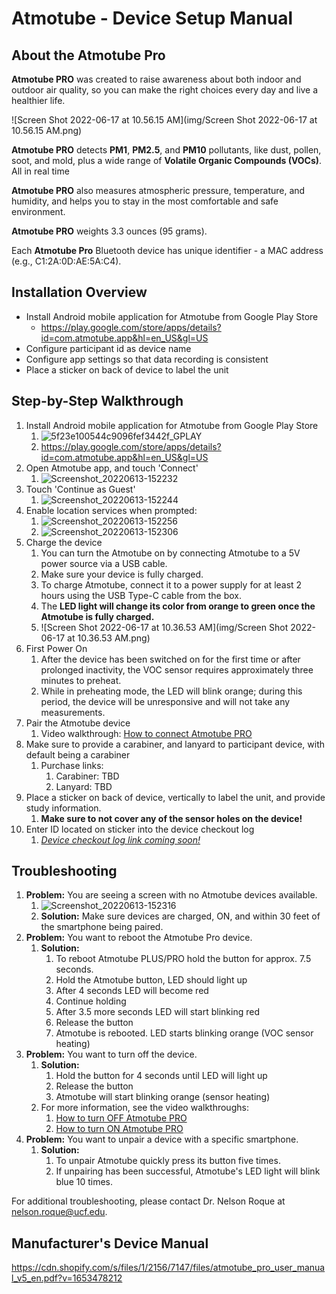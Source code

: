 # Atmotube - Device Setup Manual

## About the Atmotube Pro

**Atmotube PRO** was created to raise awareness about both indoor and outdoor air quality, so you can make the right choices every day and live a healthier life.

![Screen Shot 2022-06-17 at 10.56.15 AM](img/Screen Shot 2022-06-17 at 10.56.15 AM.png)

**Atmotube PRO** detects **PM1**, **PM2.5**, and **PM10** pollutants, like dust, pollen, soot, and mold, plus a wide range of **Volatile Organic Compounds (VOCs)**. All in real time

**Atmotube PRO** also measures atmospheric pressure, temperature, and humidity, and helps you to stay in the most comfortable and safe environment.

**Atmotube PRO** weights 3.3 ounces (95 grams).

Each **Atmotube Pro** Bluetooth device has unique identifier - a MAC address (e.g., C1:2A:0D:AE:5A:C4).

## Installation Overview

- Install Android mobile application for Atmotube from Google Play Store
  - https://play.google.com/store/apps/details?id=com.atmotube.app&hl=en_US&gl=US 
- Configure participant id as device name
- Configure app settings so that data recording is consistent
- Place a sticker on back of device to label the unit

## Step-by-Step Walkthrough

1. Install Android mobile application for Atmotube from Google Play Store
   1. ![5f23e100544c9096fef3442f_GPLAY](img/5f23e100544c9096fef3442f_GPLAY.png)
   2. https://play.google.com/store/apps/details?id=com.atmotube.app&hl=en_US&gl=US 
2. Open Atmotube app, and touch 'Connect'
   1. ![Screenshot_20220613-152232](img/Screenshot_20220613-152232.png)
3. Touch 'Continue as Guest'
   1. ![Screenshot_20220613-152244](img/Screenshot_20220613-152244.png)
4. Enable location services when prompted:
   1. ![Screenshot_20220613-152256](img/Screenshot_20220613-152256.png)
   2. ![Screenshot_20220613-152306](img/Screenshot_20220613-152306.png)
5. Charge the device
   1. You can turn the Atmotube on by connecting Atmotube to a 5V power source via a USB cable.
   2. Make sure your device  is fully charged. 
   3. To charge Atmotube, connect it to a power supply  for at least 2 hours using the USB Type-C cable from the box. 
   4. The **LED light will change its color from orange to green once the Atmotube is fully charged.**
   5. ![Screen Shot 2022-06-17 at 10.36.53 AM](img/Screen Shot 2022-06-17 at 10.36.53 AM.png)
6. First Power On
   1. After the device has been switched on for the first time or after prolonged inactivity, the VOC sensor requires approximately three minutes to preheat. 
   2. While in preheating mode, the LED will blink orange; during this period, the device will be unresponsive and will not take any measurements.
7. Pair the Atmotube device
   1. Video walkthrough: [How to connect Atmotube PRO](https://www.youtube.com/watch?v=HozroMNMQKM)
8. Make sure to provide a carabiner, and lanyard to participant device, with default being a carabiner
   1. Purchase links: 
      1. Carabiner: TBD
      2. Lanyard: TBD
9. Place a sticker on back of device, vertically to label the unit, and provide study information.
   1. **Make sure to not cover any of the sensor holes on the device!**
10. Enter ID located on sticker into the device checkout log
    1. <u>*Device checkout log link coming soon!*</u>

## Troubleshooting

1. **Problem:** You are seeing a screen with no Atmotube devices available.
   1. ![Screenshot_20220613-152316](img/Screenshot_20220613-152316.png)
   2. **Solution:** Make sure devices are charged, ON, and within 30 feet of the smartphone being paired.
2. **Problem:** You want to reboot the Atmotube Pro device.
   1. **Solution:** 
      1. To reboot Atmotube PLUS/PRO hold the button for approx. 7.5 seconds.
      2. Hold the Atmotube button, LED should light up
      3. After 4 seconds LED will become red
      4. Continue holding
      5. After 3.5 more seconds LED will start blinking red
      6. Release the button
      7. Atmotube is rebooted. LED starts blinking orange (VOC sensor heating)
3. **Problem:** You want to turn off the device.
   1. **Solution:** 
      1. Hold the button for 4 seconds until LED will light up
      2. Release the button
      3. Atmotube will start blinking orange (sensor heating)
   2. For more information, see the video walkthroughs: 
      1. [How to turn OFF Atmotube PRO](https://www.youtube.com/watch?v=OBcqtfQp-Fc)
      2. [How to turn ON Atmotube PRO](https://www.youtube.com/watch?v=-AtatSplzJo)
4. **Problem:** You want to unpair a device with a specific smartphone.
   1. **Solution:** 
      1. To unpair Atmotube quickly press its button five times. 
      2. If unpairing has been successful, Atmotube's LED light will blink blue 10 times.

For additional troubleshooting, please contact Dr. Nelson Roque at [nelson.roque@ucf.edu](nelson.roque@ucf.edu).

## Manufacturer's Device Manual

https://cdn.shopify.com/s/files/1/2156/7147/files/atmotube_pro_user_manual_v5_en.pdf?v=1653478212